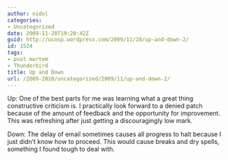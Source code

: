 ```yaml
---
author: nidol
categories:
- Uncategorized
date: 2009-11-28T19:20:42Z
guid: http://ucosp.wordpress.com/2009/11/28/up-and-down-2/
id: 1524
tags:
- post mortem
- Thunderbird
title: Up and Down
url: /2009-2010/uncategorized/2009/11/up-and-down-2/
---
```


Up: One of the best parts for me was learning what a great thing constructive criticism is. I practically look forward to a denied patch because of the amount of feedback and the opportunity for improvement. This was refreshing after just getting a discouragingly low mark.

Down: The delay of email sometimes causes all progress to halt because I just didn&#8217;t know how to proceed. This would cause breaks and dry spells, something I found tough to deal with.